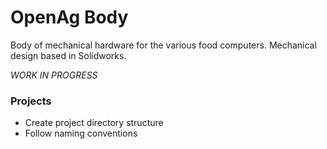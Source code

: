 # OpenAg Body
Body of mechanical hardware for the various food computers.
Mechanical design based in Solidworks.

*WORK IN PROGRESS*

### Projects
- Create project directory structure
- Follow naming conventions
